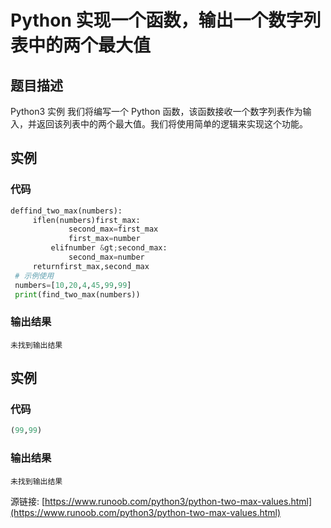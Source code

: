 # Python 实现一个函数，输出一个数字列表中的两个最大值

## 题目描述
Python3 实例
我们将编写一个 Python 函数，该函数接收一个数字列表作为输入，并返回该列表中的两个最大值。我们将使用简单的逻辑来实现这个功能。

## 实例
### 代码
```python
deffind_two_max(numbers):
     iflen(numbers)first_max:
             second_max=first_max
             first_max=number
         elifnumber &gt;second_max:
             second_max=number
     returnfirst_max,second_max
 # 示例使用
 numbers=[10,20,4,45,99,99]
 print(find_two_max(numbers))
```
### 输出结果
```
未找到输出结果
```
## 实例
### 代码
```python
(99,99)
```
### 输出结果
```
未找到输出结果
```
源链接: [https://www.runoob.com/python3/python-two-max-values.html](https://www.runoob.com/python3/python-two-max-values.html)